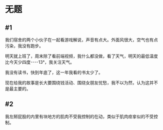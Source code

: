# 无题

## #1

我们宿舍的两个小伙子在一起看游戏解说，声音有点大。外面风很大，空气也有点污染，我没有跑步。

明天就上班了，周末除了看前端视频，我什么都没做，看了天气，明天的最低温度比今天少四度----13°，我关注天气。

我没有读书，快到年底了，这一年我看的书太少了。

现在给我的故事是长大要围绕钱活动、围绕女朋友忧愁，我不以为然，认为这并不是最主要的。

## #2

我左掰屁股的内里有块地方的肌肉不受我控制的在动，类似于肌肉痉挛似的不受控制。
